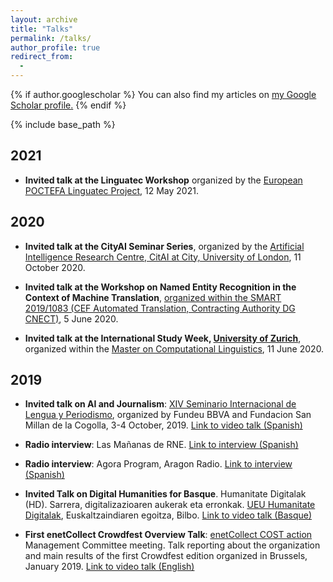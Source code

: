 ```yaml
---
layout: archive
title: "Talks"
permalink: /talks/
author_profile: true
redirect_from:
  -
---
```


{% if author.googlescholar %}
  You can also find my articles on <u><a href="{{author.googlescholar}}">my Google Scholar profile</a>.</u>
{% endif %}

{% include base_path %}

## 2021

+ **Invited talk at the Linguatec Workshop** organized by the [European POCTEFA Linguatec Project](http://www.ixa.eus/events/linguatec_03), 12 May 2021.

## 2020

+ **Invited talk at the CityAI Seminar Series**, organized by the [Artificial Intelligence Research Centre, CitAI at City, University of London](https://cit-ai.net/seminars-events.html), 11 October 2020.

+ **Invited talk at the Workshop on Named Entity Recognition in the Context of Machine Translation**, [organized within the SMART 2019/1083 (CEF Automated Translation, Contracting Authority DG CNECT)](https://etendering.ted.europa.eu/cft/cft-display.html?cftId=4651), 5 June 2020.

+ **Invited talk at the International Study Week, [University of Zurich](https://www.cl.uzh.ch/en.html)**, organized within the [Master on Computational Linguistics](https://www.phil.uzh.ch/de/studium/master.html), 11 June 2020.

## 2019

+ **Invited talk on AI and Journalism**: [XIV Seminario Internacional de Lengua y Periodismo](https://www.fundeu.es/san-millan-2019/), organized by Fundeu BBVA and Fundacion San Millan de la Cogolla, 3-4 October, 2019. [Link to video talk (Spanish)](https://youtu.be/21NX_BUxic0)

+ **Radio interview**: Las Mañanas de RNE. [Link to interview (Spanish)](http://www.rtve.es/alacarta/audios/las-mananas-de-rne-con-pepa-fernandez/mananas-rne-pepa-fernandez-gente-sensata-hablar-maquinas/5421672/)

+ **Radio interview**: Agora Program, Aragon Radio. [Link to interview (Spanish)](http://www.aragonradio.es/radio?reproducir=194777)

+ **Invited Talk on Digital Humanities for Basque**. Humanitate Digitalak (HD). Sarrera, digitalizazioaren aukerak eta erronkak. [UEU Humanitate Digitalak](http://www.ueu.eus/ikasi/jardunaldi-ikastaroa/1350/Humanitate%2Bdigitalak%253A%2Baukerak%252C%2Berakundeen%2Brol%2Bberriak%2Beta%2Belkarlana.), Euskaltzaindiaren egoitza, Bilbo. [Link to video talk (Basque)](https://www.youtube.com/watch?v=JVP2yXw8G2A)

+ **First enetCollect Crowdfest Overview Talk**: [enetCollect COST action](https://enetcollect.eurac.edu/) Management Committee meeting. Talk reporting about the organization and main results of the first Crowdfest edition organized in Brussels, January 2019. [Link to video talk (English)](http://videolectures.net/3rdAnnualActionMeeting2019_agerri_crowdfest_overvi/)




